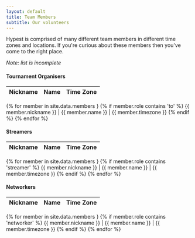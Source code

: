 ```yaml
---
layout: default
title: Team Members
subtitle: Our volunteers
---
```


Hypest is comprised of many different team members in different time zones and locations. If you're curious
about these members then you've come to the right place.

*Note: list is incomplete*

#### Tournament Organisers

Nickname | Name | Time Zone
:--------|:-----|:---------
{% for member in site.data.members }
{% if member.role contains 'to' %}
{{ member.nickname }} | {{ member.name }} | {{ member.timezone }}
{% endif %}
{% endfor %}

#### Streamers

Nickname | Name | Time Zone
:--------|:-----|:---------
{% for member in site.data.members }
{% if member.role contains 'streamer' %}
{{ member.nickname }} | {{ member.name }} | {{ member.timezone }}
{% endif %}
{% endfor %}

#### Networkers

Nickname | Name | Time Zone
:--------|:-----|:---------
{% for member in site.data.members }
{% if member.role contains 'networker' %}
{{ member.nickname }} | {{ member.name }} | {{ member.timezone }}
{% endif %}
{% endfor %}

